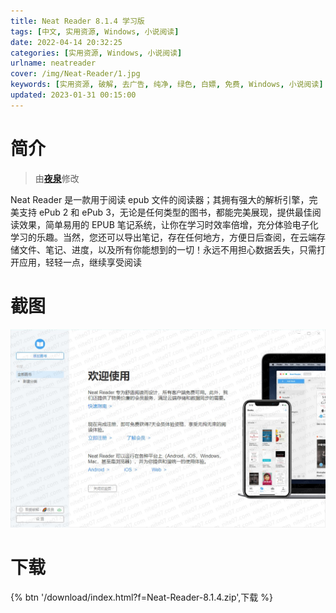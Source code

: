 ```yaml
---
title: Neat Reader 8.1.4 学习版
tags: [中文, 实用资源, Windows, 小说阅读]
date: 2022-04-14 20:32:25
categories: [实用资源, Windows, 小说阅读]
urlname: neatreader
cover: /img/Neat-Reader/1.jpg
keywords: [实用资源, 破解, 去广告, 纯净, 绿色, 白嫖, 免费, Windows, 小说阅读]
updated: 2023-01-31 00:15:00
---
```


# 简介

> 由[**夜泉**](/laiyuan)修改

Neat Reader 是一款用于阅读 epub 文件的阅读器；其拥有强大的解析引擎，完美支持 ePub 2 和 ePub 3，无论是任何类型的图书，都能完美展现，提供最佳阅读效果，简单易用的 EPUB 笔记系统，让你在学习时效率倍增，充分体验电子化学习的乐趣。当然，您还可以导出笔记，存在任何地方，方便日后查阅，在云端存储文件、笔记、进度，以及所有你能想到的一切！永远不用担心数据丢失，只需打开应用，轻轻一点，继续享受阅读

# 截图

![](/img/Neat-Reader/2.jpg)

# 下载

{% btn '/download/index.html?f=Neat-Reader-8.1.4.zip',下载 %}

